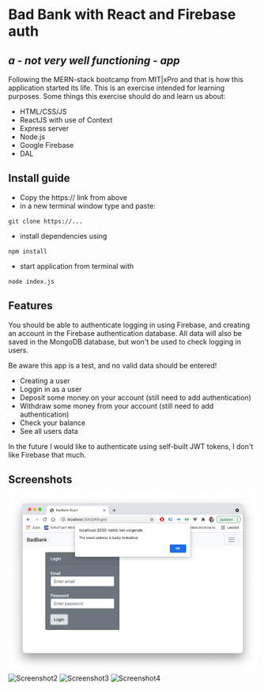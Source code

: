 # Bad Bank with React and Firebase auth
## _a - not very well functioning - app_


Following the MERN-stack bootcamp from MIT|xPro and that is how this application started its life. This is an exercise intended for learning purposes.
Some things this exercise should do and learn us about:

- HTML/CSS/JS
- ReactJS with use of Context
- Express server
- Node.js
- Google Firebase
- DAL

## Install guide

- Copy the https:// link from above
- in a new terminal window type and paste: 
```
git clone https://...
```
- install dependencies using 
```
npm install
```
- start application from terminal with 
```
node index.js
```

## Features 

You should be able to authenticate logging in using Firebase, and creating an account in the Firebase authentication database. All data will also be saved in the MongoDB database, but won't be used to check logging in users. 

Be aware this app is a test, and no valid data should be entered!

- Creating a user
- Loggin in as a user
- Deposit some money on your account (still need to add authentication)
- Withdraw some money from your account (still need to add authentication)
- Check your balance
- See all users data

In the future I would like to authenticate using self-built JWT tokens, I don't like Firebase that much.

## Screenshots
![Screenshot1](https://github.com/adepachter/badbankreact/blob/master/img/1.png)
![Screenshot2](https://zeelandmultimedia.nl/bb/2.png)
![Screenshot3](https://zeelandmultimedia.nl/bb/3.png)
![Screenshot4](https://zeelandmultimedia.nl/bb/4.png)
